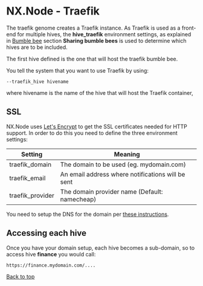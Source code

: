 # NX.Node - Traefik

The traefik genome creates a Traefik instance.  As Traefik is used as a front-end for
multiple hives, the **hive_traefik** environment settings, as explained in
[Bumble bee](README_B_BUMBLE.md) section **Sharing bumble bees** is used to determine
which hives are to be included.  

The first hive defined is the one that will host the traefik bumble bee.

You tell the system that you want to use Traefik by using:
```
--traefik_hive hivename
```

where hivename is the name of the hive that will host the Traefik container,

## SSL

NX.Node uses [Let's Encrypt](https://letsencrypt.org/) to get the SSL certificates needed
for HTTP support.  In order to do this you need to define the three environment settings:

Setting|Meaning
-------|-------
traefik_domain|The domain to be used (eg. mydomain.com)
traefik_email|An email address where notifications will be sent
traefik_provider|The domain provider name (Default: namecheap)

You need to setup the DNS for the domain per [these instructions](https://letsencrypt.org/how-it-works/).

## Accessing each hive

Once you have your domain setup, each hive becomes a sub-domain, so to access hive **finance**
you would call:
```
https://finance.mydomain.com/....
```
 
[Back to top](../README.md)